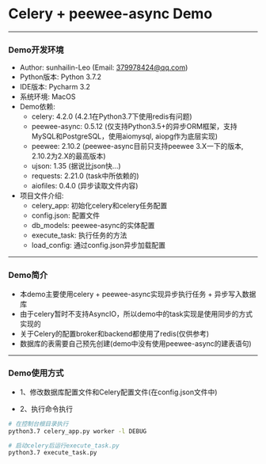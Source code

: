 # Celery + peewee-async Demo

---

<h3 id="DevInfo">Demo开发环境</h3>

* Author: sunhailin-Leo (Email: 379978424@qq.com)
* Python版本: Python 3.7.2
* IDE版本: Pycharm 3.2
* 系统环境: MacOS
* Demo依赖:
    * celery: 4.2.0 (4.2.1在Python3.7下使用redis有问题)
    * peewee-async: 0.5.12 (仅支持Python3.5+的异步ORM框架，支持MySQL和PostgreSQL，使用aiomysql, aiopg作为底层实现)
    * peewee: 2.10.2 (peewee-async目前只支持peewee 3.X一下的版本, 2.10.2为2.X的最高版本)
    * ujson: 1.35 (据说比json快...)
    * requests: 2.21.0 (task中所依赖的)
    * aiofiles: 0.4.0 (异步读取文件内容)
* 项目文件介绍:
    * celery_app: 初始化celery和celery任务配置
    * config.json: 配置文件
    * db_models: peewee-async的实体配置
    * execute_task: 执行任务的方法
    * load_config: 通过config.json异步加载配置

---

<h3 id="Info">Demo简介</h3>

* 本demo主要使用celery + peewee-async实现异步执行任务 + 异步写入数据库
* 由于celery暂时不支持AsyncIO，所以demo中的task实现是使用同步的方式实现的
* 关于Celery的配置broker和backend都使用了redis(仅供参考)
* 数据库的表需要自己预先创建(demo中没有使用peewee-async的建表语句)

---

<h3 id="DemoRunTest">Demo使用方式</h3>

* 1、修改数据库配置文件和Celery配置文件(在config.json文件中)

* 2、执行命令执行
```bash
# 在控制台根目录执行
python3.7 celery_app.py worker -l DEBUG

# 启动celery后运行execute_task.py
python3.7 execute_task.py
```